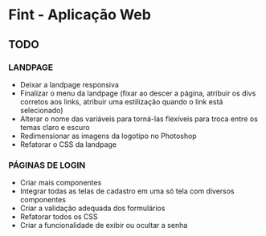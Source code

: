 # Fint - Aplicação Web

## TODO

### LANDPAGE

- Deixar a landpage responsiva
- Finalizar o menu da landpage (fixar ao descer a página, atribuir os divs corretos aos links, atribuir uma estilização quando o link está selecionado)
- Alterar o nome das variáveis para torná-las flexíveis para troca entre os temas claro e escuro
- Redimensionar as imagens da logotipo no Photoshop
- Refatorar o CSS da landpage

### PÁGINAS DE LOGIN

- Criar mais componentes
- Integrar todas as telas de cadastro em uma só tela com diversos componentes
- Criar a validação adequada dos formulários
- Refatorar todos os CSS
- Criar a funcionalidade de exibir ou ocultar a senha